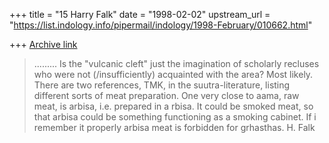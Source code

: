 +++
title = "15 Harry Falk"
date = "1998-02-02"
upstream_url = "https://list.indology.info/pipermail/indology/1998-February/010662.html"

+++
[Archive link](https://list.indology.info/pipermail/indology/1998-February/010662.html)

> ......... Is the "vulcanic cleft" just the imagination
of scholarly
> recluses who were not (/insufficiently) acquainted with the area?
Most likely. There are two references, TMK, in the suutra-literature,
listing different sorts of meat preparation. One very close to
aama, raw meat, is arbisa, i.e. prepared in a rbisa. It could be
smoked meat, so that arbisa could be something functioning as
a smoking cabinet. If i remember it properly arbisa meat is
forbidden for grhasthas.
H. Falk



